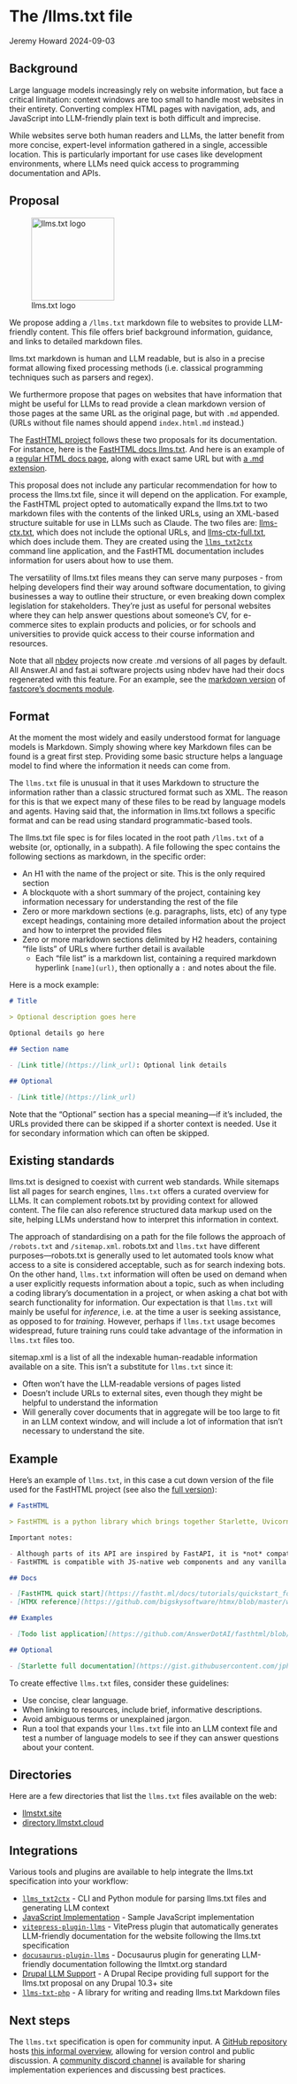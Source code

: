 # The /llms.txt file
Jeremy Howard
2024-09-03

## Background

Large language models increasingly rely on website information, but face
a critical limitation: context windows are too small to handle most
websites in their entirety. Converting complex HTML pages with
navigation, ads, and JavaScript into LLM-friendly plain text is both
difficult and imprecise.

While websites serve both human readers and LLMs, the latter benefit
from more concise, expert-level information gathered in a single,
accessible location. This is particularly important for use cases like
development environments, where LLMs need quick access to programming
documentation and APIs.

## Proposal

<figure>
<img src="logo.png" class="lightbox floatr" width="150"
alt="llms.txt logo" />
<figcaption aria-hidden="true">llms.txt logo</figcaption>
</figure>

We propose adding a `/llms.txt` markdown file to websites to provide
LLM-friendly content. This file offers brief background information,
guidance, and links to detailed markdown files.

llms.txt markdown is human and LLM readable, but is also in a precise
format allowing fixed processing methods (i.e. classical programming
techniques such as parsers and regex).

We furthermore propose that pages on websites that have information that
might be useful for LLMs to read provide a clean markdown version of
those pages at the same URL as the original page, but with `.md`
appended. (URLs without file names should append `index.html.md`
instead.)

The [FastHTML project](https://fastht.ml) follows these two proposals
for its documentation. For instance, here is the [FastHTML docs
llms.txt](https://www.fastht.ml/docs/llms.txt). And here is an example
of a [regular HTML docs
page](https://www.fastht.ml/docs/tutorials/by_example.html), along with
exact same URL but with [a .md
extension](https://www.fastht.ml/docs/tutorials/by_example.html.md).

This proposal does not include any particular recommendation for how to
process the llms.txt file, since it will depend on the application. For
example, the FastHTML project opted to automatically expand the llms.txt
to two markdown files with the contents of the linked URLs, using an
XML-based structure suitable for use in LLMs such as Claude. The two
files are: [llms-ctx.txt](https://fastht.ml/docs/llms-ctx.txt), which
does not include the optional URLs, and
[llms-ctx-full.txt](https://fastht.ml/docs/llms-ctx-full.txt), which
does include them. They are created using the
[`llms_txt2ctx`](https://llmstxt.org/intro.html#cli) command line
application, and the FastHTML documentation includes information for
users about how to use them.

The versatility of llms.txt files means they can serve many purposes -
from helping developers find their way around software documentation, to
giving businesses a way to outline their structure, or even breaking
down complex legislation for stakeholders. They’re just as useful for
personal websites where they can help answer questions about someone’s
CV, for e-commerce sites to explain products and policies, or for
schools and universities to provide quick access to their course
information and resources.

Note that all [nbdev](https://nbdev.fast.ai/) projects now create .md
versions of all pages by default. All Answer.AI and fast.ai software
projects using nbdev have had their docs regenerated with this feature.
For an example, see the [markdown
version](https://fastcore.fast.ai/docments.html.md) of [fastcore’s
docments module](https://fastcore.fast.ai/docments.html).

## Format

At the moment the most widely and easily understood format for language
models is Markdown. Simply showing where key Markdown files can be found
is a great first step. Providing some basic structure helps a language
model to find where the information it needs can come from.

The `llms.txt` file is unusual in that it uses Markdown to structure the
information rather than a classic structured format such as XML. The
reason for this is that we expect many of these files to be read by
language models and agents. Having said that, the information in
llms.txt follows a specific format and can be read using standard
programmatic-based tools.

The llms.txt file spec is for files located in the root path `/llms.txt`
of a website (or, optionally, in a subpath). A file following the spec
contains the following sections as markdown, in the specific order:

- An H1 with the name of the project or site. This is the only required
  section
- A blockquote with a short summary of the project, containing key
  information necessary for understanding the rest of the file
- Zero or more markdown sections (e.g. paragraphs, lists, etc) of any
  type except headings, containing more detailed information about the
  project and how to interpret the provided files
- Zero or more markdown sections delimited by H2 headers, containing
  “file lists” of URLs where further detail is available
  - Each “file list” is a markdown list, containing a required markdown
    hyperlink `[name](url)`, then optionally a `:` and notes about the
    file.

Here is a mock example:

``` markdown
# Title

> Optional description goes here

Optional details go here

## Section name

- [Link title](https://link_url): Optional link details

## Optional

- [Link title](https://link_url)
```

Note that the “Optional” section has a special meaning—if it’s included,
the URLs provided there can be skipped if a shorter context is needed.
Use it for secondary information which can often be skipped.

## Existing standards

llms.txt is designed to coexist with current web standards. While
sitemaps list all pages for search engines, `llms.txt` offers a curated
overview for LLMs. It can complement robots.txt by providing context for
allowed content. The file can also reference structured data markup used
on the site, helping LLMs understand how to interpret this information
in context.

The approach of standardising on a path for the file follows the
approach of `/robots.txt` and `/sitemap.xml`. robots.txt and `llms.txt`
have different purposes—robots.txt is generally used to let automated
tools know what access to a site is considered acceptable, such as for
search indexing bots. On the other hand, `llms.txt` information will
often be used on demand when a user explicitly requests information
about a topic, such as when including a coding library’s documentation
in a project, or when asking a chat bot with search functionality for
information. Our expectation is that `llms.txt` will mainly be useful
for *inference*, i.e. at the time a user is seeking assistance, as
opposed to for *training*. However, perhaps if `llms.txt` usage becomes
widespread, future training runs could take advantage of the information
in `llms.txt` files too.

sitemap.xml is a list of all the indexable human-readable information
available on a site. This isn’t a substitute for `llms.txt` since it:

- Often won’t have the LLM-readable versions of pages listed
- Doesn’t include URLs to external sites, even though they might be
  helpful to understand the information
- Will generally cover documents that in aggregate will be too large to
  fit in an LLM context window, and will include a lot of information
  that isn’t necessary to understand the site.

## Example

Here’s an example of `llms.txt`, in this case a cut down version of the
file used for the FastHTML project (see also the [full
version](https://www.fastht.ml/docs/llms.txt)):

``` markdown
# FastHTML

> FastHTML is a python library which brings together Starlette, Uvicorn, HTMX, and fastcore's `FT` "FastTags" into a library for creating server-rendered hypermedia applications.

Important notes:

- Although parts of its API are inspired by FastAPI, it is *not* compatible with FastAPI syntax and is not targeted at creating API services
- FastHTML is compatible with JS-native web components and any vanilla JS library, but not with React, Vue, or Svelte.

## Docs

- [FastHTML quick start](https://fastht.ml/docs/tutorials/quickstart_for_web_devs.html.md): A brief overview of many FastHTML features
- [HTMX reference](https://github.com/bigskysoftware/htmx/blob/master/www/content/reference.md): Brief description of all HTMX attributes, CSS classes, headers, events, extensions, js lib methods, and config options

## Examples

- [Todo list application](https://github.com/AnswerDotAI/fasthtml/blob/main/examples/adv_app.py): Detailed walk-thru of a complete CRUD app in FastHTML showing idiomatic use of FastHTML and HTMX patterns.

## Optional

- [Starlette full documentation](https://gist.githubusercontent.com/jph00/809e4a4808d4510be0e3dc9565e9cbd3/raw/9b717589ca44cedc8aaf00b2b8cacef922964c0f/starlette-sml.md): A subset of the Starlette documentation useful for FastHTML development. 
```

To create effective `llms.txt` files, consider these guidelines:

- Use concise, clear language.
- When linking to resources, include brief, informative descriptions.
- Avoid ambiguous terms or unexplained jargon.
- Run a tool that expands your `llms.txt` file into an LLM context file
  and test a number of language models to see if they can answer
  questions about your content.

## Directories

Here are a few directories that list the `llms.txt` files available on
the web:

- [llmstxt.site](https://llmstxt.site/)
- [directory.llmstxt.cloud](https://directory.llmstxt.cloud/)

## Integrations

Various tools and plugins are available to help integrate the llms.txt
specification into your workflow:

- [`llms_txt2ctx`](https://llmstxt.org/intro.html#cli) - CLI and Python
  module for parsing llms.txt files and generating LLM context
- [JavaScript Implementation](./llmstxt-js.html) - Sample JavaScript
  implementation
- [`vitepress-plugin-llms`](https://github.com/okineadev/vitepress-plugin-llms) -
  VitePress plugin that automatically generates LLM-friendly
  documentation for the website following the llms.txt specification
- [`docusaurus-plugin-llms`](https://github.com/rachfop/docusaurus-plugin-llms) -
  Docusaurus plugin for generating LLM-friendly documentation following
  the llmtxt.org standard
- [Drupal LLM Support](https://www.drupal.org/project/llm_support) - A
  Drupal Recipe providing full support for the llms.txt proposal on any
  Drupal 10.3+ site
- [`llms-txt-php`](https://github.com/raphaelstolt/llms-txt-php) - A
  library for writing and reading llms.txt Markdown files

## Next steps

The `llms.txt` specification is open for community input. A [GitHub
repository](https://github.com/AnswerDotAI/llms-txt) hosts [this
informal
overview](https://github.com/AnswerDotAI/llms-txt/blob/main/nbs/index.qmd),
allowing for version control and public discussion. A [community discord
channel](https://discord.gg/aJPygMvPEN) is available for sharing
implementation experiences and discussing best practices.
